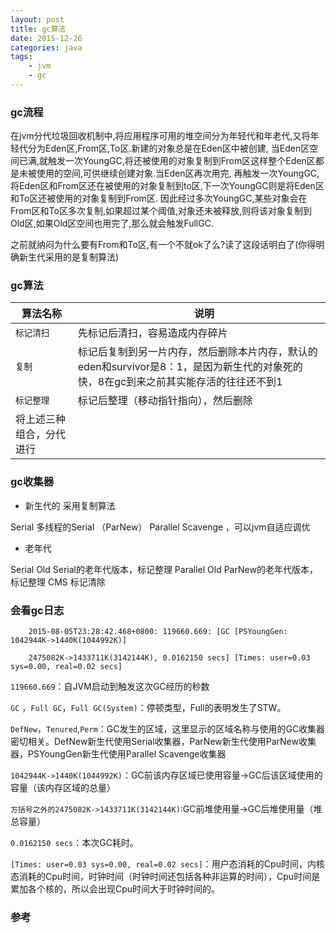 ```yaml
---
layout: post
title: gc算法
date: 2015-12-26
categories: java
tags:
    - jvm
    - gc
---
```



### gc流程

在jvm分代垃圾回收机制中,将应用程序可用的堆空间分为年轻代和年老代,又将年轻代分为Eden区,From区,To区.新建的对象总是在Eden区中被创建,
当Eden区空间已满,就触发一次YoungGC,将还被使用的对象复制到From区这样整个Eden区都是未被使用的空间,可供继续创建对象.当Eden区再次用完,
再触发一次YoungGC,将Eden区和From区还在被使用的对象复制到to区,下一次YoungGC则是将Eden区和To区还被使用的对象复制到From区.
因此经过多次YoungGC,某些对象会在From区和To区多次复制,如果超过某个阈值,对象还未被释放,则将该对象复制到Old区,如果Old区空间也用完了,那么就会触发FullGC.

之前就纳闷为什么要有From和To区,有一个不就ok了么?读了这段话明白了(你得明确新生代采用的是复制算法)

### gc算法

|算法名称|　说明|
|--|--|
|`标记清扫` |先标记后清扫，容易造成内存碎片|
|`复制` |标记后复制到另一片内存，然后删除本片内存，默认的eden和survivor是8：1，是因为新生代的对象死的快，8在gc到来之前其实能存活的往往还不到1|
|`标记整理`|标记后整理（移动指针指向），然后删除|
|将上述三种组合，分代进行||

### gc收集器

*  新生代的 采用复制算法

Serial
多线程的Serial （ParNew）
Parallel  Scavenge ，可以jvm自适应调优

*  老年代

Serial Old   Serial的老年代版本，标记整理
Parallel Old  ParNew的老年代版本，标记整理
CMS 标记清除

### 会看gc日志

        2015-08-05T23:28:42.468+0800: 119660.669: [GC [PSYoungGen: 1042944K->1440K(1044992K)]

        2475082K->1433711K(3142144K), 0.0162150 secs] [Times: user=0.03 sys=0.00, real=0.02 secs]

`119660.669`：自JVM启动到触发这次GC经历的秒数

`GC` ，`Full GC`，`Full GC(System)`：停顿类型，Full的表明发生了STW。

`DefNew`，`Tenured`,`Perm`：GC发生的区域，这里显示的区域名称与使用的GC收集器密切相关。DefNew新生代使用Serial收集器，ParNew新生代使用ParNew收集器，PSYoungGen新生代使用Parallel Scavenge收集器

`1042944K->1440K(1044992K)`：GC前该内存区域已使用容量->GC后该区域使用的容量（该内存区域的总量）

`方括号之外的2475082K->1433711K(3142144K)`:GC前堆使用量->GC后堆使用量（堆总容量）

`0.0162150 secs`：本次GC耗时。

`[Times: user=0.03 sys=0.00, real=0.02 secs]`：用户态消耗的Cpu时间，内核态消耗的Cpu时间，时钟时间（时钟时间还包括各种非运算的时间），Cpu时间是累加各个核的，所以会出现Cpu时间大于时钟时间的。

### 参考

